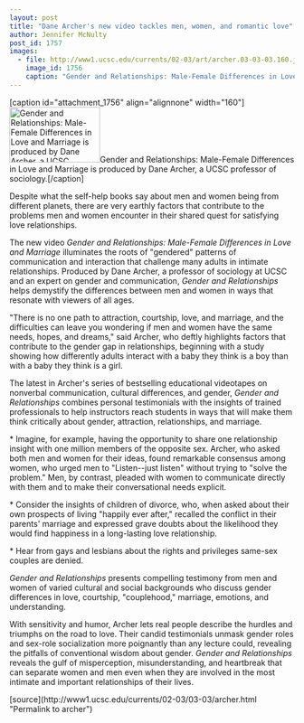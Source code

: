 ```yaml
---
layout: post
title: "Dane Archer's new video tackles men, women, and romantic love"
author: Jennifer McNulty
post_id: 1757
images:
  - file: http://www1.ucsc.edu/currents/02-03/art/archer.03-03-03.160.jpg
    image_id: 1756
    caption: "Gender and Relationships: Male-Female Differences in Love and Marriage is produced by Dane Archer, a UCSC professor of sociology."
---
```


[caption id="attachment_1756" align="alignnone" width="160"]<a href="http://localhost/mysite/wp-content/uploads/2003/03/archer.03-03-03.160.jpg"><img class="size-full wp-image-1756" src="http://localhost/mysite/wp-content/uploads/2003/03/archer.03-03-03.160.jpg" alt="Gender and Relationships: Male-Female Differences in Love and Marriage is produced by Dane Archer, a UCSC professor of sociology." width="160" height="98" /></a>Gender and Relationships: Male-Female Differences in Love and Marriage is produced by Dane Archer, a UCSC professor of sociology.[/caption]
<p>
  Despite what the self-help books say about men and women being from different planets, there are very earthly factors that contribute to the problems men and women encounter in their shared quest for satisfying love relationships.
</p>
<p>
  The new video <i>Gender and Relationships: Male-Female Differences in Love and Marriage</i> illuminates the roots of "gendered" patterns of communication and interaction that challenge many adults in intimate relationships. Produced by Dane Archer, a professor of sociology at UCSC and an expert on gender and communication, <i>Gender and Relationships</i> helps demystify the differences between men and women in ways that resonate with viewers of all ages.<br>
</p>
<p>
  "There is no one path to attraction, courtship, love, and marriage, and the difficulties can leave you wondering if men and women have the same needs, hopes, and dreams," said Archer, who deftly highlights factors that contribute to the gender gap in relationships, beginning with a study showing how differently adults interact with a baby they think is a boy than with a baby they think is a girl.<br>
</p>
<p>
  The latest in Archer's series of bestselling educational videotapes on nonverbal communication, cultural differences, and gender, <i>Gender and Relationships</i> combines personal testimonials with the insights of trained professionals to help instructors reach students in ways that will make them think critically about gender, attraction, relationships, and marriage.
</p>
<p>
  * Imagine, for example, having the opportunity to share one relationship insight with one million members of the opposite sex. Archer, who asked both men and women for their ideas, found remarkable consensus among women, who urged men to "Listen--just listen" without trying to "solve the problem." Men, by contrast, pleaded with women to communicate directly with them and to make their conversational needs explicit.
</p>
<p>
  * Consider the insights of children of divorce, who, when asked about their own prospects of living "happily ever after," recalled the conflict in their parents' marriage and expressed grave doubts about the likelihood they would find happiness in a long-lasting love relationship.
</p>
<p>
  * Hear from gays and lesbians about the rights and privileges same-sex couples are denied.<br>
</p>
<p>
  <i>Gender and Relationships</i> presents compelling testimony from men and women of varied cultural and social backgrounds who discuss gender differences in love, courtship, "couplehood," marriage, emotions, and understanding.<br>
</p>
<p>
  With sensitivity and humor, Archer lets real people describe the hurdles and triumphs on the road to love. Their candid testimonials unmask gender roles and sex-role socialization more poignantly than any lecture could, revealing the pitfalls of conventional wisdom about gender. <i>Gender and Relationships</i> reveals the gulf of misperception, misunderstanding, and heartbreak that can separate women and men even when they are involved in the most intimate and important relationships of their lives.
</p>
[source](http://www1.ucsc.edu/currents/02-03/03-03/archer.html "Permalink to archer")
